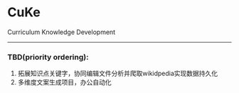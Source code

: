 # CuKe
Curriculum Knowledge Development





---
### TBD(priority ordering):
1. 拓展知识点关键字，协同编辑文件分析并爬取wikidpedia实现数据持久化
2. 多维度文案生成项目，办公自动化
